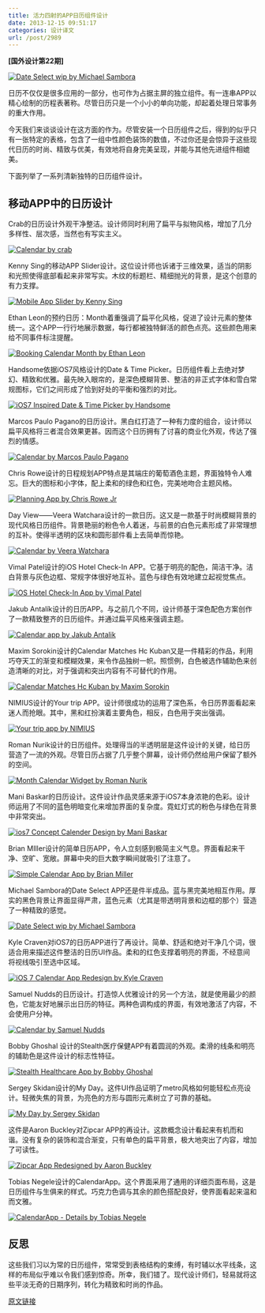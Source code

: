```yaml
---
title: 活力四射的APP日历组件设计
date: 2013-12-15 09:51:17
categories: 设计译文
url: /post/2989
---
```


**[国外设计第22期]**

[![Date Select wip by Michael Sambora](http://designmodo.com/wp-content/uploads/2013/11/Date-Select-wip-by-Michael-Sambora.jpg)](http://dribbble.com/shots/1166908-Date-Select-wip)

日历不仅仅是很多应用的一部分，也可作为占据主屏的独立组件。有一连串APP以精心绘制的历程表著称。尽管日历只是一个小小的单向功能，却起着处理日常事务的重大作用。

今天我们来谈谈设计在这方面的作为。尽管安装一个日历组件之后，得到的似乎只有一张特定的表格，包含了一组中性颜色装饰的数值，不过你还是会惊异于这些现代日历的时尚、精致与优美，有效地将自身完美呈现，并能与其他先进组件相媲美。

下面列举了一系列清新独特的日历组件设计。

## 移动APP中的日历设计

Crab的日历设计外观干净整洁。设计师同时利用了扁平与拟物风格，增加了几分多样性、层次感，当然也有写实主义。

[![Calendar by crab](http://designmodo.com/wp-content/uploads/2013/11/Calendar-by-crab.jpg)](http://dribbble.com/shots/1008449-Calendar)

Kenny Sing的移动APP Slider设计。这位设计师也诉诸于三维效果，适当的阴影和光照使得底部看起来非常写实。木纹的标题栏、精细抛光的背景，是这个创意的有力支撑。

[![Mobile App Slider by Kenny Sing](http://designmodo.com/wp-content/uploads/2013/11/Mobile-App-Slider-by-Kenny-Sing.jpg)](http://dribbble.com/shots/898881-Mobile-App-Slider)

Ethan Leon的预约日历：Month着重强调了扁平化风格，促进了设计元素的整体统一。这个APP一行行地展示数据，每行都被独特鲜活的颜色点亮。这些颜色用来给不同事件标注提醒。

[![Booking Calendar Month by Ethan Leon](http://designmodo.com/wp-content/uploads/2013/11/Booking-Calendar-Month-by-Ethan-Leon.jpg)](http://dribbble.com/shots/1219982-Booking-Calendar-Month)

Handsome依据iOS7风格设计的Date &amp; Time Picker。日历组件看上去绝对梦幻、精致和优雅。最先映入眼帘的，是深色模糊背景、整洁的非正式字体和雪白常规图标，它们之间形成了恰到好处的平衡和强烈的对比。

[![iOS7 Inspired Date &amp; Time Picker by Handsome](http://designmodo.com/wp-content/uploads/2013/11/iOS7-Inspired-Date-Time-Picker-by-Handsome.jpg)](http://dribbble.com/shots/1128968-iOS7-Inspired-Date-Time-Picker)

Marcos Paulo Pagano的日历设计。黑白红打造了一种有力度的组合，设计师以扁平风格将三者混合效果更甚。因而这个日历拥有了讨喜的商业化外观，传达了强烈的情感。

[![Calendar by Marcos Paulo Pagano](http://designmodo.com/wp-content/uploads/2013/11/Calendar-by-Marcos-Paulo-Pagano.jpg)](http://dribbble.com/shots/1210281-Calendar)

Chris Rowe设计的日程规划APP特点是其端庄的葡萄酒色主题，界面独特令人难忘。巨大的图标和小字体，配上柔和的绿色和红色，完美地吻合主题风格。

[![Planning App by Chris Rowe Jr](http://designmodo.com/wp-content/uploads/2013/11/Planning-App-by-Chris-Rowe-Jr.jpg)](http://dribbble.com/shots/1046935-Planning-App)

Day View——Veera Watchara设计的一款日历。这又是一款基于时尚模糊背景的现代风格日历组件。背景艳丽的粉色令人着迷，与前景的白色元素形成了非常理想的互补。使得半透明的区块和圆形部件看上去简单而惊艳。

[![Calendar by Veera Watchara](http://designmodo.com/wp-content/uploads/2013/11/Calendar-by-Veera-Watchara.jpg)](http://dribbble.com/shots/1214829-Day-View-Calendar)

Vimal Patel设计的iOS Hotel Check-In APP。它基于明亮的配色，简洁干净。洁白背景与灰色边框、常规字体很好地互补。蓝色与绿色有效地建立起视觉焦点。

[![iOS Hotel Check-In App by Vimal Patel](http://designmodo.com/wp-content/uploads/2013/11/iOS-Hotel-Check-In-App-by-Vimal-Patel.jpg)](http://www.behance.net/gallery/iOS-Hotel-Check-In-App/9579027)

Jakub Antalík设计的日历APP。与之前几个不同，设计师基于深色配色方案创作了一款精致整齐的日历组件。并通过扁平风格来强调主题。

[![Calendar app by Jakub Antalik](http://designmodo.com/wp-content/uploads/2013/11/Calendar-app-by-Jakub-Antalik.jpg)](http://dribbble.com/shots/1137531-Calendar-app)

Maxim Sorokin设计的Calendar Matches Hc Kuban又是一件精彩的作品，利用巧夺天工的渐变和模糊效果，来令作品独树一帜。照惯例，白色被选作辅助色来创造清晰的对比，对于强调和突出内容有不可替代的作用。

[![Calendar Matches Hc Kuban by Maxim Sorokin](http://designmodo.com/wp-content/uploads/2013/11/Calendar-Matches-Hc-Kuban-by-Maxim-Sorokin.jpg)](http://www.behance.net/gallery/Hockey-Club-Kuban-mobile-app-ios7/9664835)

NIMIUS设计的Your trip APP。设计师很成功的运用了深色系，令日历界面看起来迷人而抢眼。其中，黑和红扮演着主要角色，相反，白色用于突出强调。

[![Your trip app by NIMIUS](http://designmodo.com/wp-content/uploads/2013/11/Your-trip-app-by-NIMIUS.jpg)](http://dribbble.com/shots/1211896-Your-trip-app-02)

Roman Nurik设计的日历组件。处理得当的半透明层是这件设计的关键，给日历营造了一流的外观。尽管日历占据了几乎整个屏幕，设计师仍然给用户保留了额外的空间。

[![Month Calendar Widget by Roman Nurik](http://designmodo.com/wp-content/uploads/2013/11/Month-Calendar-Widget-by-Roman-Nurik.jpg)](http://dribbble.com/shots/1166113-Month-Calendar-Widget)

Mani Baskar的日历设计。这件设计作品灵感来源于iOS7本身浓艳的色彩。设计师运用了不同的蓝色明暗变化来增加界面的复杂度。霓虹灯式的粉色与绿色在背景中非常突出。

[![ios7 Concept Calender Design by Mani Baskar](http://designmodo.com/wp-content/uploads/2013/11/ios7-Concept-Calender-Design-by-Mani-Baskar.jpg)](http://www.behance.net/gallery/ios7-Concept-Calender-Design/10581129)

Brian MIller设计的简单日历APP，令人立刻感到极简主义气息。界面看起来干净、空旷、宽敞。屏幕中央的巨大数字瞬间就吸引了注意了。

[![Simple Calendar App by Brian Miller](http://designmodo.com/wp-content/uploads/2013/11/Simple-Calendar-App-by-Brian-Miller.jpg)](http://dribbble.com/shots/1221158-Simple-Calendar-App)

Michael Sambora的Date Select APP还是件半成品。蓝与黑完美地相互作用。厚实的黑色背景让界面显得严肃，蓝色元素（尤其是带透明背景和边框的那个）营造了一种精致的感觉。

[![Date Select wip by Michael Sambora](http://designmodo.com/wp-content/uploads/2013/11/Date-Select-wip-by-Michael-Sambora.jpg)](http://dribbble.com/shots/1166908-Date-Select-wip)

Kyle Craven对iOS7的日历APP进行了再设计。简单、舒适和绝对干净几个词，很适合用来描述这件整洁的日历UI作品。柔和的红色支撑着明亮的界面，不经意间将视线吸引至选中区域。

[![iOS 7 Calendar App Redesign by Kyle Craven](http://designmodo.com/wp-content/uploads/2013/11/iOS-7-Calendar-App-Redesign-by-Kyle-Craven.jpg)](http://dribbble.com/shots/1129981-iOS-7-Calendar-App-Redesign)

Samuel Nudds的日历设计。打造惊人优雅设计的另一个方法，就是使用最少的颜色，它能友好地展示出日历的特征。两种色调构成的界面，有效地激活了内容，不会使用户分神。

[![Calendar by Samuel Nudds](http://designmodo.com/wp-content/uploads/2013/11/Calendar-by-Samuel-Nudds.jpg)](http://dribbble.com/shots/1172464-Calendar)

Bobby Ghoshal 设计的Stealth医疗保健APP有着圆润的外观。柔滑的线条和明亮的辅助色是这件设计的标志性特征。

[![Stealth Healthcare App by Bobby Ghoshal](http://designmodo.com/wp-content/uploads/2013/11/Stealth-Healthcare-App-by-Bobby-Ghoshal.jpg)](http://dribbble.com/shots/1227394-Stealth-Healthcare-App)

Sergey Skidan设计的My Day。这件UI作品证明了metro风格如何能轻松点亮设计。轻微失焦的背景，为亮色的方形与圆形元素树立了可靠的基础。

[![My Day by Sergey Skidan](http://designmodo.com/wp-content/uploads/2013/11/My-Day-by-Sergey-Skidan.jpg)](http://www.behance.net/gallery/My-Day/9750773)

这件是Aaron Buckley对Zipcar APP的再设计。这款概念设计看起来有机而和谐。没有复杂的装饰和混合渐变，只有单色的扁平背景，极大地突出了内容，增加了可读性。

[![Zipcar App Redesigned by Aaron Buckley](http://designmodo.com/wp-content/uploads/2013/11/Zipcar-App-Redesigned-by-Aaron-Buckley.jpg)](http://dribbble.com/shots/1169061-Zipcar-App-Redesigned)

Tobias Negele设计的CalendarApp。这个界面采用了通用的详细页面布局，这是日历组件与生俱来的样式。巧克力色调与其余的颜色搭配良好，使界面看起来温和而文雅。

[![CalendarApp - Details by Tobias Negele](http://designmodo.com/wp-content/uploads/2013/11/CalendarApp-Details-by-Tobias-Negele.jpg)](http://dribbble.com/shots/1111410-CalendarApp-Details)

## 反思

这些我们习以为常的日历组件，常常受到表格结构的束缚，有时辅以水平线条，这样的布局似乎难以令我们感到惊奇。所幸，我们错了。现代设计师们，轻易就将这些平淡无奇的日期序列，转化为精致和时尚的作品。

[原文链接](http://designmodo.com/calendar-widget-mobile-apps/)